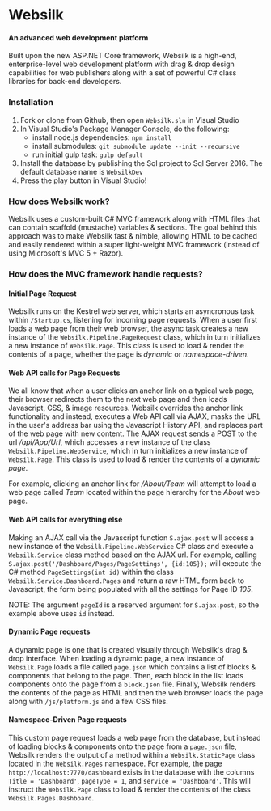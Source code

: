 # Websilk
#### An advanced web development platform
Built upon the new ASP.NET Core framework, Websilk is a high-end, enterprise-level web development platform with drag & drop design capabilities for web publishers along with a set of powerful C# class libraries for back-end developers.

### Installation
1. Fork or clone from Github, then open `Websilk.sln` in Visual Studio
2. In Visual Studio's Package Manager Console, do the following:
    * install node.js dependencies: `npm install`
    * install submodules: `git submodule update --init --recursive`
    * run initial gulp task: `gulp default`
2. Install the database by publishing the Sql project to Sql Server 2016. The default database name is `WebsilkDev`
3. Press the play button in Visual Studio!


### How does Websilk work?
Websilk uses a custom-built C# MVC framework along with HTML files that can contain scaffold (mustache) variables & sections. The goal behind this approach was to make Websilk fast & nimble, allowing HTML to be cached and easily rendered within a super light-weight MVC framework (instead of using Microsoft's MVC 5 + Razor).

### How does the MVC framework handle requests?

#### Initial Page Request
Websilk runs on the Kestrel web server, which starts an asyncronous task within `/Startup.cs`, listening for incoming page requests. When a user first loads a web page from their web browser, the async task creates a new instance of the `Websilk.Pipeline.PageRequest` class, which in turn initializes a new instance of `Websilk.Page`. This class is used to load & render the contents of a page, whether the page is *dynamic* or *namespace-driven*.

#### Web API calls for Page Requests
We all know that when a user clicks an anchor link on a typical web page, their browser redirects them to the next web page and then loads Javascript, CSS, & image resources. Websilk overrides the anchor link functionality and instead, executes a Web API call via AJAX, masks the URL in the user's address bar using the Javascript History API, and replaces part of the web page with new content. The AJAX request sends a POST to the url */api/App/Url*, which accesses a new instance of the class `Websilk.Pipeline.WebService`, which in turn initializes a new instance of `Websilk.Page`. This class is used to load & render the contents of a *dynamic page*.

For example, clicking an anchor link for */About/Team* will attempt to load a web page called *Team* located within the page hierarchy for the *About* web page.

#### Web API calls for everything else
Making an AJAX call via the Javascript function `S.ajax.post` will access a new instance of the `Websilk.Pipeline.WebService` C# class and execute a `Websilk.Service` class method based on the AJAX url. For example, calling `S.ajax.post('/Dashboard/Pages/PageSettings', {id:105});` will execute the C# method `PageSettings(int id)` within the class `Websilk.Service.Dashboard.Pages` and return a raw HTML form back to Javascript, the form being populated with all the settings for Page ID *105*. 

NOTE: The argument `pageId` is a reserved argument for `S.ajax.post`, so the example above uses `id` instead.

#### Dynamic Page requests
 A dynamic page is one that is created visually through Websilk's drag & drop interface. When loading a dynamic page, a new instance of `Websilk.Page` loads a file called `page.json` which contains a list of blocks & components that belong to the page. Then, each block in the list loads components onto the page from a `block.json` file. Finally, Websilk renders the contents of the page as HTML and then the web browser loads the page along with `/js/platform.js` and a few CSS files.

#### Namespace-Driven Page requests
This custom page request loads a web page from the database, but instead of loading blocks & components onto the page from a `page.json` file, Websilk renders the output of a method within a `Websilk.StaticPage` class located in the `Websilk.Pages` namespace. For example, the page `http://localhost:7770/dashboard` exists in the database with the columns `Title = 'Dashboard'`, `pageType = 1`, and `service = 'Dashboard'`. This will instruct the `Websilk.Page` class to load & render the contents of the class `Websilk.Pages.Dashboard`.